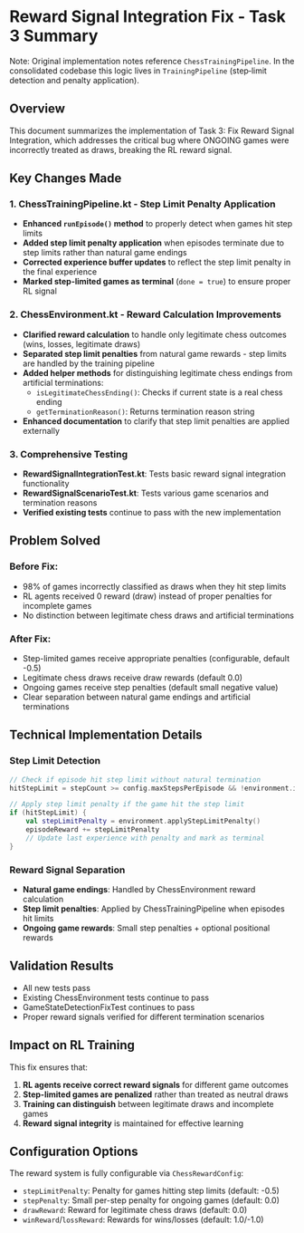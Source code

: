 # Reward Signal Integration Fix - Task 3 Summary

Note: Original implementation notes reference `ChessTrainingPipeline`. In the consolidated codebase this logic lives in `TrainingPipeline` (step‑limit detection and penalty application).

## Overview
This document summarizes the implementation of Task 3: Fix Reward Signal Integration, which addresses the critical bug where ONGOING games were incorrectly treated as draws, breaking the RL reward signal.

## Key Changes Made

### 1. ChessTrainingPipeline.kt - Step Limit Penalty Application
- **Enhanced `runEpisode()` method** to properly detect when games hit step limits
- **Added step limit penalty application** when episodes terminate due to step limits rather than natural game endings
- **Corrected experience buffer updates** to reflect the step limit penalty in the final experience
- **Marked step-limited games as terminal** (`done = true`) to ensure proper RL signal

### 2. ChessEnvironment.kt - Reward Calculation Improvements
- **Clarified reward calculation** to handle only legitimate chess outcomes (wins, losses, legitimate draws)
- **Separated step limit penalties** from natural game rewards - step limits are handled by the training pipeline
- **Added helper methods** for distinguishing legitimate chess endings from artificial terminations:
  - `isLegitimateChessEnding()`: Checks if current state is a real chess ending
  - `getTerminationReason()`: Returns termination reason string
- **Enhanced documentation** to clarify that step limit penalties are applied externally

### 3. Comprehensive Testing
- **RewardSignalIntegrationTest.kt**: Tests basic reward signal integration functionality
- **RewardSignalScenarioTest.kt**: Tests various game scenarios and termination reasons
- **Verified existing tests** continue to pass with the new implementation

## Problem Solved

### Before Fix:
- 98% of games incorrectly classified as draws when they hit step limits
- RL agents received 0 reward (draw) instead of proper penalties for incomplete games
- No distinction between legitimate chess draws and artificial terminations

### After Fix:
- Step-limited games receive appropriate penalties (configurable, default -0.5)
- Legitimate chess draws receive draw rewards (default 0.0)
- Ongoing games receive step penalties (default small negative value)
- Clear separation between natural game endings and artificial terminations

## Technical Implementation Details

### Step Limit Detection
```kotlin
// Check if episode hit step limit without natural termination
hitStepLimit = stepCount >= config.maxStepsPerEpisode && !environment.isTerminal(state)

// Apply step limit penalty if the game hit the step limit
if (hitStepLimit) {
    val stepLimitPenalty = environment.applyStepLimitPenalty()
    episodeReward += stepLimitPenalty
    // Update last experience with penalty and mark as terminal
}
```

### Reward Signal Separation
- **Natural game endings**: Handled by ChessEnvironment reward calculation
- **Step limit penalties**: Applied by ChessTrainingPipeline when episodes hit limits
- **Ongoing game rewards**: Small step penalties + optional positional rewards

## Validation Results
- All new tests pass
- Existing ChessEnvironment tests continue to pass
- GameStateDetectionFixTest continues to pass
- Proper reward signals verified for different termination scenarios

## Impact on RL Training
This fix ensures that:
1. **RL agents receive correct reward signals** for different game outcomes
2. **Step-limited games are penalized** rather than treated as neutral draws
3. **Training can distinguish** between legitimate draws and incomplete games
4. **Reward signal integrity** is maintained for effective learning

## Configuration Options
The reward system is fully configurable via `ChessRewardConfig`:
- `stepLimitPenalty`: Penalty for games hitting step limits (default: -0.5)
- `stepPenalty`: Small per-step penalty for ongoing games (default: 0.0)
- `drawReward`: Reward for legitimate chess draws (default: 0.0)
- `winReward`/`lossReward`: Rewards for wins/losses (default: 1.0/-1.0)

